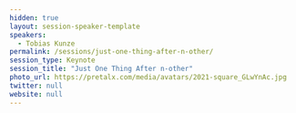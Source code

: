 ```yaml
---
hidden: true
layout: session-speaker-template
speakers: 
  - Tobias Kunze
permalink: /sessions/just-one-thing-after-n-other/
session_type: Keynote
session_title: "Just One Thing After n-other"
photo_url: https://pretalx.com/media/avatars/2021-square_GLwYnAc.jpg
twitter: null
website: null
---
```


